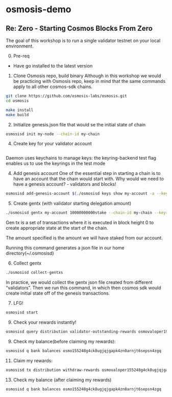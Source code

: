 # osmosis-demo

## Re: Zero - Starting Cosmos Blocks From Zero

The goal of this workshop is to run a single validator testnet on your local environment.

0. Pre-req
- Have go installed to the latest version

1. Clone Osmosis repo, build binary
Although in this workshop we would be practicing with Osmosis repo, keep in mind that the same commands apply to all other cosmos-sdk chains.

```sh
git clone https://github.com/osmosis-labs/osmosis.git
cd osmosis

make install
make build
```

2. Initialize genesis.json file that would se the initial state of chain
```sh
osmosisd init my-node --chain-id my-chain
```

4. Create key for your validator account
```sh osmosisd keys add my-account --keyring-backend=test
```
Daemon uses keychains to manage keys: the keyring-backend test flag enables us to use the keyrings in the test mode

4. Add genesis account
One of the essential step in starting a chain is to have an account that the chain would start with. Why would we need to have a genesis account? - validators and blocks!

```sh 
osmosisd add-genesis-account $(./osmosisd keys show my-account -a --keyring-backend=test) 1000000000000uatom,100000000000uosmo,100000000000uion,100000000000valtoken,100000000000stake,10000foo,10000bar --keyring-backend=test
```

5. Create gentx (with validator starting delegation amount)
```sh
./osmosisd gentx my-account 10000000000stake --chain-id my-chain --keyring-backend=test
```
Gen tx is a set of transactions where it is executed in block height 0 to create appropriate state at the start of the chain.

The amount specified is the amount we will have staked from our account.

Running this command generates a json file in our home directory(~/.osmosisd)

6. Collect gentx
```sh
./osmosisd collect-gentxs
```
In practice, we would collect the gentx json file created from different “validators”. Then we run this command, in which then cosmos sdk would create initial state off of the genesis transactions.

7. LFG!
```sh
osmosisd start
```

9. Check your rewards instantly!

```sh
osmosisd query distribution validator-outstanding-rewards osmovaloper19f438whxuvxfkepsa7sk388p38qt9su2mx3y5h
```

9. Check my balance(before claiming my rewards):
```sh
osmosisd q bank balances osmo155248g4ck8ugjqjgapk4zn0arnjt6sepsn4zgq
```

11. Claim my rewards:
```sh
osmosisd tx distribution withdraw-rewards osmovaloper155248g4ck8ugjqjgapk4zn0arnjt6sep2yapl8 --from osmo155248g4ck8ugjqjgapk4zn0arnjt6sepsn4zgq --chain-id my-chain --fees 875stake
```

13. Check my balance (after claiming my rewards)
```sh
osmosisd q bank balances osmo155248g4ck8ugjqjgapk4zn0arnjt6sepsn4zgq
```
